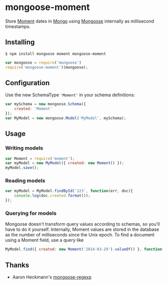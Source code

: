 mongoose-moment
===============

Store [Moment](http://momentjs.com/docs) dates in [Mongo](http://docs.mongodb.org/manual/) using [Mongoose](http://mongoosejs.com/docs/index.html) internally as millisecond timestamps.

## Installing

	$ npm install mongoose moment mongoose-moment
	
```javascript
var mongoose = require('mongoose')
require('mongoose-moment')(mongoose);
```

## Configuration

Use the new SchemaType `'Moment'` in your schema definitions:
```javascript
var mySchema = new mongoose.Schema({
	created: 'Moment'
});
var MyModel = new mongoose.Model('MyModel', mySchema);
```

## Usage

### Writing models
```javascript
var Moment = require('moment');
var myModel = new MyModel({ created: new Moment() });
myModel.save();
```

### Reading models
```javascript
var myModel = MyModel.findById('123', function(err, doc){
	console.log(doc.created.format());
});
```

### Querying for models
Mongoose doesn't transform query values according to schemas, so you'll have to do it yourself.
Internally, Moment values are stored in the database as the number of milliseconds since the Unix epoch.
To find a document using a Moment field, use a query like
```javascript
MyModel.find({ created: new Moment('2014-03-29').valueOf() }, function(err, docs) {});
```

## Thanks

* Aaron Heckmann's [mongoose-regexp](https://github.com/aheckmann/mongoose-regexp)

